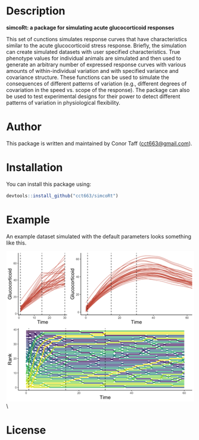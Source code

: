 # Description

**simcoRt: a package for simulating acute glucocorticoid responses**

This set of cunctions simulates response curves that have characteristics similar to the acute glucocorticoid stress response. Briefly, the simulation can create simulated datasets with user specified characteristics. True phenotype values for individual animals are simulated and then used to generate an arbitrary number of expressed response curves with various amounts of within-individual variation and with specified variance and covariance structure. These functions can be used to simulate the consequences of different patterns of variation (e.g., different degrees of covariation in the speed vs. scope of the response). The package can also be used to test experimental designs for their power to detect different patterns of variation in physiological flexibility.

# Author

This package is written and maintained by Conor Taff (cct663@gmail.com).

# Installation

You can install this package using:

``` r
devtools::install_github("cct663/simcoRt")
```

# Example

An example dataset simulated with the default parameters looks something like this.

![](example.png)\

# License
